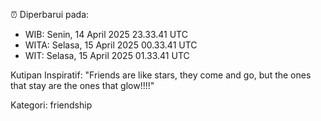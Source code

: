 ⏰ Diperbarui pada:
- WIB: Senin, 14 April 2025 23.33.41 UTC
- WITA: Selasa, 15 April 2025 00.33.41 UTC
- WIT: Selasa, 15 April 2025 01.33.41 UTC

Kutipan Inspiratif:
"Friends are like stars, they come and go, but the ones that stay are the ones that glow!!!!"


Kategori: friendship

